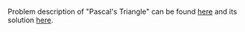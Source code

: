 Problem description of "Pascal's Triangle" can be found [here](https://leetcode.com/problems/pascals-triangle/) and its solution [here](https://github.com/aurimas13/Solutions-To-Problems/blob/main/LeetCode/Python%20Solutions/Pascal's%20Triangle/pascals.py). 
